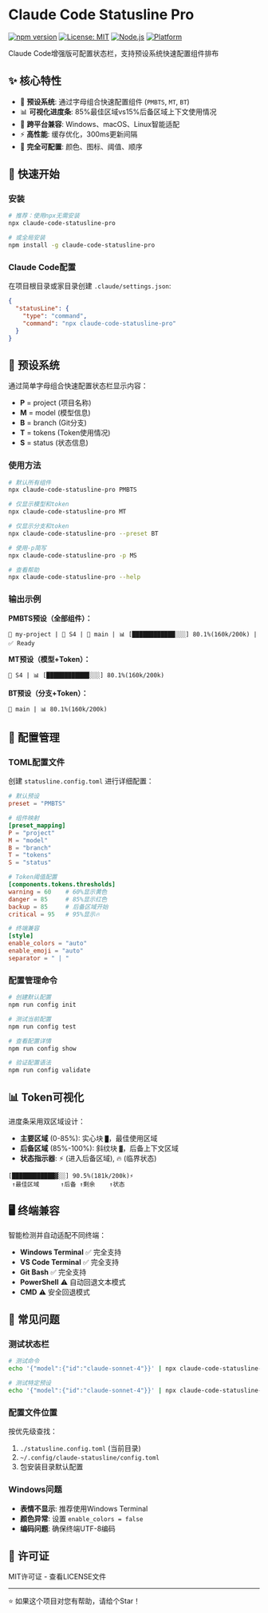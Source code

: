 # Claude Code Statusline Pro

[![npm version](https://badge.fury.io/js/claude-code-statusline-pro.svg)](https://badge.fury.io/js/claude-code-statusline-pro)
[![License: MIT](https://img.shields.io/badge/License-MIT-yellow.svg)](https://opensource.org/licenses/MIT)
[![Node.js](https://img.shields.io/badge/Node.js-16+-green.svg)](https://nodejs.org/)
[![Platform](https://img.shields.io/badge/Platform-Windows%20%7C%20macOS%20%7C%20Linux-blue.svg)](https://github.com/wangnov/claude-code-statusline-pro)

Claude Code增强版可配置状态栏，支持预设系统快速配置组件排布

## ✨ 核心特性

- 🎯 **预设系统**: 通过字母组合快速配置组件 (`PMBTS`, `MT`, `BT`)
- 📊 **可视化进度条**: 85%最佳区域vs15%后备区域上下文使用情况
- 🌈 **跨平台兼容**: Windows、macOS、Linux智能适配
- ⚡ **高性能**: 缓存优化，300ms更新间隔
- 🔧 **完全可配置**: 颜色、图标、阈值、顺序

## 🚀 快速开始

### 安装

```bash
# 推荐：使用npx无需安装
npx claude-code-statusline-pro

# 或全局安装
npm install -g claude-code-statusline-pro
```

### Claude Code配置

在项目根目录或家目录创建 `.claude/settings.json`:

```json
{
  "statusLine": {
    "type": "command",
    "command": "npx claude-code-statusline-pro"
  }
}
```

## 🎯 预设系统

通过简单字母组合快速配置状态栏显示内容：

- **P** = project (项目名称)  
- **M** = model (模型信息)
- **B** = branch (Git分支)
- **T** = tokens (Token使用情况)
- **S** = status (状态信息)

### 使用方法

```bash
# 默认所有组件
npx claude-code-statusline-pro PMBTS

# 仅显示模型和token
npx claude-code-statusline-pro MT

# 仅显示分支和token  
npx claude-code-statusline-pro --preset BT

# 使用-p简写
npx claude-code-statusline-pro -p MS

# 查看帮助
npx claude-code-statusline-pro --help
```

### 输出示例

**PMBTS预设（全部组件）：**
```
📁 my-project | 🤖 S4 | 🌿 main | 📊 [████████████░░░] 80.1%(160k/200k) | ✅ Ready
```

**MT预设（模型+Token）：**
```
🤖 S4 | 📊 [████████████░░░] 80.1%(160k/200k)
```

**BT预设（分支+Token）：**
```
🌿 main | 📊 80.1%(160k/200k)
```

## 🎨 配置管理

### TOML配置文件

创建 `statusline.config.toml` 进行详细配置：

```toml
# 默认预设
preset = "PMBTS"

# 组件映射
[preset_mapping]
P = "project"
M = "model" 
B = "branch"
T = "tokens"
S = "status"

# Token阈值配置
[components.tokens.thresholds]
warning = 60    # 60%显示黄色
danger = 85     # 85%显示红色
backup = 85     # 后备区域开始
critical = 95   # 95%显示🔥

# 终端兼容
[style]
enable_colors = "auto"
enable_emoji = "auto"
separator = " | "
```

### 配置管理命令

```bash
# 创建默认配置
npm run config init

# 测试当前配置
npm run config test

# 查看配置详情
npm run config show

# 验证配置语法
npm run config validate
```

## 📊 Token可视化

进度条采用双区域设计：

- **主要区域** (0-85%): 实心块 `█`，最佳使用区域
- **后备区域** (85%-100%): 斜纹块 `▓`，后备上下文区域
- **状态指示器**: ⚡ (进入后备区域), 🔥 (临界状态)

```
[████████████▓░░] 90.5%(181k/200k)⚡
 ↑最佳区域      ↑后备 ↑剩余    ↑状态
```

## 🖥️ 终端兼容

智能检测并自动适配不同终端：

- **Windows Terminal** ✅ 完全支持
- **VS Code Terminal** ✅ 完全支持  
- **Git Bash** ✅ 完全支持
- **PowerShell** ⚠️ 自动回退文本模式
- **CMD** ⚠️ 安全回退模式

## 🔧 常见问题

### 测试状态栏

```bash
# 测试命令
echo '{"model":{"id":"claude-sonnet-4"}}' | npx claude-code-statusline-pro

# 测试特定预设
echo '{"model":{"id":"claude-sonnet-4"}}' | npx claude-code-statusline-pro MT
```

### 配置文件位置

按优先级查找：
1. `./statusline.config.toml` (当前目录)
2. `~/.config/claude-statusline/config.toml`
3. 包安装目录默认配置

### Windows问题

- **表情不显示**: 推荐使用Windows Terminal
- **颜色异常**: 设置 `enable_colors = false`
- **编码问题**: 确保终端UTF-8编码

## 📄 许可证

MIT许可证 - 查看LICENSE文件

---

⭐ 如果这个项目对您有帮助，请给个Star！